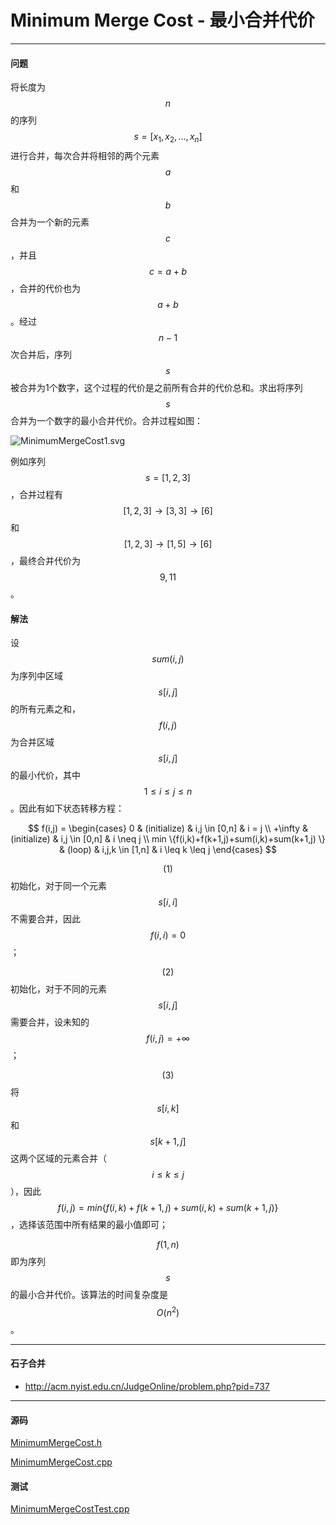 <script type="text/javascript" src="https://cdnjs.cloudflare.com/ajax/libs/mathjax/2.7.1/MathJax.js?config=TeX-AMS-MML_HTMLorMML"></script>

# Minimum Merge Cost - 最小合并代价

--------

#### 问题

将长度为$$ n $$的序列$$ s = [x_{1}, x_{2}, \dots, x_{n}] $$进行合并，每次合并将相邻的两个元素$$ a $$和$$ b $$合并为一个新的元素$$ c $$，并且$$ c = a+b $$，合并的代价也为$$ a+b $$。经过$$ n-1 $$次合并后，序列$$ s $$被合并为1个数字，这个过程的代价是之前所有合并的代价总和。求出将序列$$ s $$合并为一个数字的最小合并代价。合并过程如图：

![MinimumMergeCost1.svg](../res/MinimumMergeCost1.svg)

例如序列$$ s = [1,2,3] $$，合并过程有$$ [1,2,3] \rightarrow [3,3] \rightarrow [6] $$和$$ [1,2,3] \rightarrow [1,5] \rightarrow [6] $$，最终合并代价为$$ 9, 11 $$。

#### 解法

设$$ sum(i,j) $$为序列中区域$$ s[i,j] $$的所有元素之和，$$ f(i,j) $$为合并区域$$ s[i,j] $$的最小代价，其中$$ 1 \leq i \leq j \leq n $$。因此有如下状态转移方程：

$$
f(i,j) =
\begin{cases}
0                                               &   (initialize)    &   i,j \in [0,n]   &   i = j \\
+\infty                                         &   (initialize)    &   i,j \in [0,n]   &   i \neq j \\
min \{⁡f(i,k)+f(k+1,j)+sum(i,k)+sum(k+1,j) \}   &   (loop)          &   i,j,k \in [1,n] &   i \leq k \leq j
\end{cases}
$$

$$ (1) $$ 初始化，对于同一个元素$$ s[i,i] $$不需要合并，因此$$ f(i,i) = 0 $$；

$$ (2) $$ 初始化，对于不同的元素$$ s[i,j] $$需要合并，设未知的$$ f(i,j) = +\infty $$；

$$ (3) $$ 将$$ s[i,k] $$和$$ s[k+1,j] $$这两个区域的元素合并（$$ i \leq k \leq j $$），因此$$ f(i,j) =min \{ f(i,k)+f(k+1,j)+sum(i,k)+sum(k+1,j) \} $$，选择该范围中所有结果的最小值即可；

$$ f(1,n) $$即为序列$$ s $$的最小合并代价。该算法的时间复杂度是$$ O(n^2) $$。

--------

#### 石子合并

* http://acm.nyist.edu.cn/JudgeOnline/problem.php?pid=737

--------

#### 源码

[MinimumMergeCost.h](https://github.com/linrongbin16/Way-to-Algorithm/blob/master/src/DynamicProgramming/RegionalDP/MinimumMergeCost.h)

[MinimumMergeCost.cpp](https://github.com/linrongbin16/Way-to-Algorithm/blob/master/src/DynamicProgramming/RegionalDP/MinimumMergeCost.cpp)

#### 测试

[MinimumMergeCostTest.cpp](https://github.com/linrongbin16/Way-to-Algorithm/blob/master/src/DynamicProgramming/RegionalDP/MinimumMergeCostTest.cpp)
